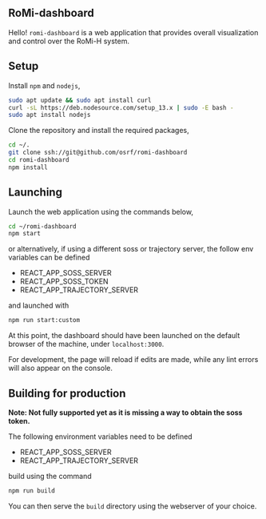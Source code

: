 ## RoMi-dashboard

Hello! `romi-dashboard` is a web application that provides overall visualization and control over the RoMi-H system.

## Setup

Install `npm` and `nodejs`,

```bash
sudo apt update && sudo apt install curl
curl -sL https://deb.nodesource.com/setup_13.x | sudo -E bash -
sudo apt install nodejs
```

Clone the repository and install the required packages,

```bash
cd ~/.
git clone ssh://git@github.com/osrf/romi-dashboard
cd romi-dashboard
npm install
```

## Launching

Launch the web application using the commands below,

```bash
cd ~/romi-dashboard
npm start
```

or alternatively, if using a different soss or trajectory server, the follow env variables can be defined

  * REACT_APP_SOSS_SERVER
  * REACT_APP_SOSS_TOKEN
  * REACT_APP_TRAJECTORY_SERVER

and launched with

```bash
npm run start:custom
```

At this point, the dashboard should have been launched on the default browser of the machine, under `localhost:3000`.

For development, the page will reload if edits are made, while any lint errors will also appear on the console.

## Building for production

**Note: Not fully supported yet as it is missing a way to obtain the soss token.**

The following environment variables need to be defined

  * REACT_APP_SOSS_SERVER
  * REACT_APP_TRAJECTORY_SERVER

build using the command

```bash
npm run build
```

You can then serve the `build` directory using the webserver of your choice.